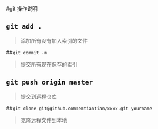 #git 操作说明

## `git add .`
> 添加所有没有加入索引的文件 

##`git commit -m `
>提交所有现在保存的索引

## `git push origin master`
>提交到远程仓库

##`git clone git@github.com:emtiantian/xxxx.git yourname`
>克隆远程文件到本地